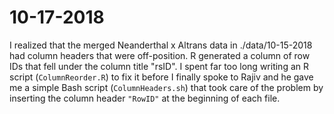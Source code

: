 # 10-17-2018

I realized that the merged Neanderthal x Altrans data in ./data/10-15-2018 had column headers that were off-position. R generated a column of row IDs that fell under the column title "rsID". I spent far too long writing an R script (`ColumnReorder.R`) to fix it before I finally spoke to Rajiv and he gave me a simple Bash script (`ColumnHeaders.sh`) that took care of the problem by inserting the column header `"RowID"` at the beginning of each file.